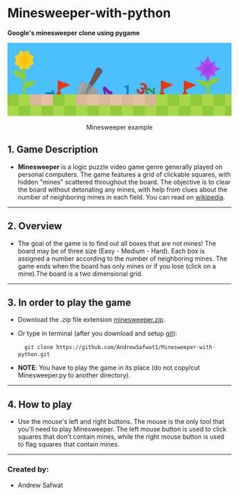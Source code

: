 # Minesweeper-with-python
**Google's minesweeper clone using pygame**

<div align="center">
    <img src = "example.png"/>
    <p>Minesweeper example</p>
</div>

## 1. Game Description 

- **Minesweeper** is a logic puzzle video game genre generally played on personal computers.  The game features a grid of clickable squares, with hidden "mines" scattered throughout the board. The objective is to clear the board without detonating any mines, with help from clues about the number of neighboring mines in each field.  You can read on [wikipedia](https://en.wikipedia.org/wiki/Minesweeper_(video_game)).

---

## 2. Overview  
- The  goal  of  the  game  is  to  find out all boxes that are not mines! The board may be of three size (Easy - Medium - Hard).  Each box is assigned a number according to the number of neighboring mines.  The  game  ends  when  the board has only mines or if you lose (click on a mine).The board is a two dimensional grid.

---

## 3. In order to play the game 
- Download the .zip file extension [minesweeper.zip](minesweeper.zip).
- Or type in terminal (after you download and setup <a href="https://git-scm.com/downloads" target="_blank">git</a>):  

        git clone https://github.com/AndrewSafwat1/Minesweeper-with-python.git
        
- **NOTE**: You have to play the game in its place (do not copy/cut Minesweeper.py to another directory).
---
## 4. How to play
- Use the mouse's left and right buttons. The mouse is the only tool that you'll need to play Minesweeper. The left mouse button is used to click squares that don't contain mines, while the right mouse button is used to flag squares that contain mines.
---

### Created by:  
- Andrew Safwat
